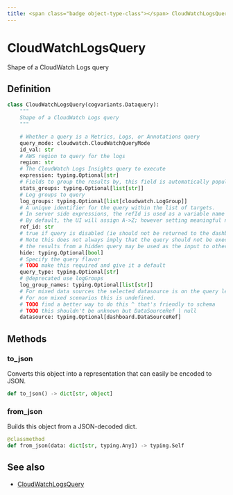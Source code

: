 ```yaml
---
title: <span class="badge object-type-class"></span> CloudWatchLogsQuery
---
```

# <span class="badge object-type-class"></span> CloudWatchLogsQuery

Shape of a CloudWatch Logs query

## Definition

```python
class CloudWatchLogsQuery(cogvariants.Dataquery):
    """
    Shape of a CloudWatch Logs query
    """

    # Whether a query is a Metrics, Logs, or Annotations query
    query_mode: cloudwatch.CloudWatchQueryMode
    id_val: str
    # AWS region to query for the logs
    region: str
    # The CloudWatch Logs Insights query to execute
    expression: typing.Optional[str]
    # Fields to group the results by, this field is automatically populated whenever the query is updated
    stats_groups: typing.Optional[list[str]]
    # Log groups to query
    log_groups: typing.Optional[list[cloudwatch.LogGroup]]
    # A unique identifier for the query within the list of targets.
    # In server side expressions, the refId is used as a variable name to identify results.
    # By default, the UI will assign A->Z; however setting meaningful names may be useful.
    ref_id: str
    # true if query is disabled (ie should not be returned to the dashboard)
    # Note this does not always imply that the query should not be executed since
    # the results from a hidden query may be used as the input to other queries (SSE etc)
    hide: typing.Optional[bool]
    # Specify the query flavor
    # TODO make this required and give it a default
    query_type: typing.Optional[str]
    # @deprecated use logGroups
    log_group_names: typing.Optional[list[str]]
    # For mixed data sources the selected datasource is on the query level.
    # For non mixed scenarios this is undefined.
    # TODO find a better way to do this ^ that's friendly to schema
    # TODO this shouldn't be unknown but DataSourceRef | null
    datasource: typing.Optional[dashboard.DataSourceRef]
```
## Methods

### <span class="badge object-method"></span> to_json

Converts this object into a representation that can easily be encoded to JSON.

```python
def to_json() -> dict[str, object]
```

### <span class="badge object-method"></span> from_json

Builds this object from a JSON-decoded dict.

```python
@classmethod
def from_json(data: dict[str, typing.Any]) -> typing.Self
```

## See also

 * <span class="badge builder"></span> [CloudWatchLogsQuery](./builder-CloudWatchLogsQuery.md)
